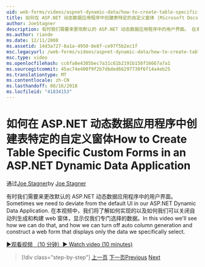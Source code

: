 ```yaml
---
uid: web-forms/videos/aspnet-dynamic-data/how-to-create-table-specific-custom-forms-in-an-aspnet-dynamic-data-application
title: 如何在 ASP.NET 动态数据应用程序中创建表特定的自定义窗体 |Microsoft Docs
author: JoeStagner
description: 有时我们需要来更改默认的 ASP.NET 动态数据应用程序中的用户界面。 在本视频中，我们将了解如何实现的以及如何我们可以关闭...
ms.author: riande
ms.date: 12/11/2008
ms.assetid: 14d3a727-8a1a-4950-8e8f-ce97f5b2ec1f
msc.legacyurl: /web-forms/videos/aspnet-dynamic-data/how-to-create-table-specific-custom-forms-in-an-aspnet-dynamic-data-application
msc.type: video
ms.openlocfilehash: cc6fa8e4305bec7a31c61b2191b158f16667a7a1
ms.sourcegitcommit: 45ac74e400f9f2b7dbded66297730f6f14a4eb25
ms.translationtype: MT
ms.contentlocale: zh-CN
ms.lasthandoff: 08/16/2018
ms.locfileid: "41834153"
---
```

<a name="how-to-create-table-specific-custom-forms-in-an-aspnet-dynamic-data-application"></a><span data-ttu-id="15025-104">如何在 ASP.NET 动态数据应用程序中创建表特定的自定义窗体</span><span class="sxs-lookup"><span data-stu-id="15025-104">How to Create Table Specific Custom Forms in an ASP.NET Dynamic Data Application</span></span>
====================
<span data-ttu-id="15025-105">通过[Joe Stagner](https://github.com/JoeStagner)</span><span class="sxs-lookup"><span data-stu-id="15025-105">by [Joe Stagner](https://github.com/JoeStagner)</span></span>

<span data-ttu-id="15025-106">有时我们需要来更改默认的 ASP.NET 动态数据应用程序中的用户界面。</span><span class="sxs-lookup"><span data-stu-id="15025-106">Sometimes we need to deviate from the default UI in our ASP.NET Dynamic Data Application.</span></span> <span data-ttu-id="15025-107">在本视频中，我们将了解如何实现的以及如何我们可以关闭自动列生成和构建 web 窗体，显示仅我们专门选择的数据。</span><span class="sxs-lookup"><span data-stu-id="15025-107">In this video we'll see how we can do that, and how we can turn off auto column generation and construct a web form that displays only the data we specifically select.</span></span>

[<span data-ttu-id="15025-108">&#9654;观看视频 （10 分钟）</span><span class="sxs-lookup"><span data-stu-id="15025-108">&#9654; Watch video (10 minutes)</span></span>](https://channel9.msdn.com/Blogs/ASP-NET-Site-Videos/how-to-create-table-specific-custom-forms-in-an-aspnet-dynamic-data-application)

> [!div class="step-by-step"]
> <span data-ttu-id="15025-109">[上一页](how-to-remove-columns-from-your-dynamicdata-data-grids.md)
> [下一页](aspnet-dynamic-data-custom-form-formatting.md)</span><span class="sxs-lookup"><span data-stu-id="15025-109">[Previous](how-to-remove-columns-from-your-dynamicdata-data-grids.md)
[Next](aspnet-dynamic-data-custom-form-formatting.md)</span></span>
